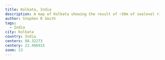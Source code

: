 ```yaml
---
title: Kolkata, India
description: A map of Kolkata showing the result of ~50m of sealevel rise.
author: Stephen R Smith
tags:
  - India
city: Kolkata
country: India
centerx: 88.32273
centery: 22.496915
zoom: 13
---
```

